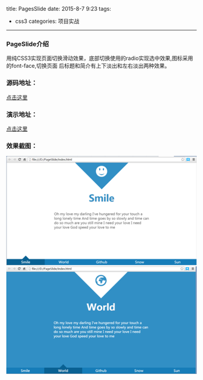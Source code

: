 title: PagesSlide
date: 2015-8-7 9:23
tags:
- css3
categories: 项目实战
---
### PageSlide介绍

用纯CSS3实现页面切换滑动效果，底部切换使用的radio实现选中效果,图标采用的font-face,切换页面
后标题和简介有上下淡出和左右淡出两种效果。
<!--more-->
### 源码地址：
[点击这里](https://github.com/huahua2/PageSlide)

### 演示地址：
[点击这里](http://huahua2.github.io/PageSlide)

### 效果截图：

<img src="https://raw.githubusercontent.com/huahua2/PageSlide/d36ab38a2f393ad149415217797bdbbaca420bc2/img/1.png"/>

<img src="https://raw.githubusercontent.com/huahua2/PageSlide/d36ab38a2f393ad149415217797bdbbaca420bc2/img/2.png" style="display:block;"/>
